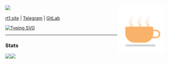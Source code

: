 
<img align="right" src="tea.svg" width="150px">
<img src="https://readme-typing-svg.demolab.com?font=Fira+Code&size=28&pause=1000&color=051015&multiline=true&repeat=false&width=435&height=40&lines=Hi%2C+I'm+Artie+%E2%9C%8C%EF%B8%8F">

[rt1.site](https://t.me/rt1prog) | [Telegram](https://t.me/rt1prog) | [GitLab](https://t.me/rt1prog)

<a href="https://git.io/typing-svg"><img src="https://readme-typing-svg.demolab.com?font=Fira+Code&size=18&duration=1000&pause=1000&color=051015&multiline=true&width=500&height=100&lines=%3E+Linux+administrator+%26+web+developer;%3E+Below+you+can+see+my+level+of+skills;%23+Please+star+me+)" alt="Typing SVG" /></a>



---

<!-- <img src="https://img.shields.io/badge/linux-awesome-blue.svg?&style=flat-square&logo=linux&logoColor=white"> <img src="https://img.shields.io/badge/terminal-awesome-blue.svg?&style=flat-square&logo=GNU bash&logoColor=white"> <img src="https://img.shields.io/badge/nginx-good-darkblue.svg?&style=flat-square&logo=nginx&logoColor=white"> -->

### Stats

<img src="https://github-readme-stats.vercel.app/api?username=rt1prog&show_icons=true&theme=transparent&icon_color=D7B500&text_color=333333&hide_border=true" align="left">
<img src="https://github-readme-stats.vercel.app/api/top-langs/?username=rt1prog&layout=compact&theme=transparent&hide_border=true">

